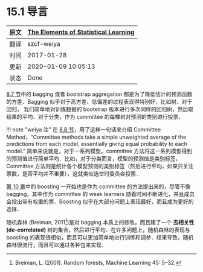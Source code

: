 # 15.1 导言

| 原文   | [The Elements of Statistical Learning](https://web.stanford.edu/~hastie/ElemStatLearn/printings/ESLII_print12.pdf) |
| ---- | ---------------------------------------- |
| 翻译   | szcf-weiya                               |
| 时间   | 2017-01-28                               |
| 更新 | 2020-01-09 10:05:13|
| 状态 | Done|

[8.7 节](/08-Model-Inference-and-Averaging/8.7-Bagging/index.html)中的 bagging 或者 bootstrap aggregation 都是为了降低估计的预测函数的方差．Bagging 似乎对于高方差、低偏差的过程表现得特别好，比如树．对于回归， 我们简单地对训练数据的 bootstrap 版本进行多次同样的回归树，然后取结果的平均．对于分类，作为 committee 的每棵树对预测的类别进行投票．



!!! note "weiya 注"
    在 [8.8 节](/08-Model-Inference-and-Averaging/8.8-Model-Averaging-and-Stacking/index.html)，用了这样一句话来介绍 Committee Method，“Committee methods take a simple unweighted average of the predictions from each model, essentially giving equal probability to each model.” 简单来说就是，对于一系列模型，committee 方法将这一系列模型得到的预测值进行简单平均．比如，对于分类而言，模型的预测值是类别标签，Committee 方法则是统计各个模型预测的类别标签（然后进行平均，如果只关注票数，是否平均并不重要），这就类似选举时委员会投票．

[第 10 章](/10-Boosting-and-Additive-Trees/10.1-Boosting-Methods/index.html)中的 boosting 一开始也是作为 committee 的方法提出来的，尽管不像 bagging，其中作为 committee 的 weak learners 随着时间不断进化，并且成员会投出带有权重的票．Boosting 似乎在大部分问题上表现最好，而且成为更好的选择．

随机森林 (Breiman, 2011[^1])是对 bagging 本质上的修改，而且建了一个 **去相关性(de-correlated)** 树的集合，然后进行平均．在许多问题上，随机森林的表现与 boosting 的表现很相似，而且可以更加简单地进行训练和调参．结果导致，随机森林很流行，而且可以通过各种包来实现．

[^1]: Breiman, L. (2001). Random forests, Machine Learning 45: 5–32.
